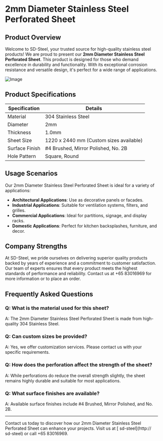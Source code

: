 # 2mm Diameter Stainless Steel Perforated Sheet

## Product Overview

Welcome to SD-Steel, your trusted source for high-quality stainless steel products! We are proud to present our **2mm Diameter Stainless Steel Perforated Sheet**. This product is designed for those who demand excellence in durability and functionality. With its exceptional corrosion resistance and versatile design, it's perfect for a wide range of applications.

![Image](https://github.com/user-attachments/assets/2567258e-e124-4816-932d-1809bd27ef0b)

## Product Specifications

| Specification | Details |
|---------------|---------|
| Material      | 304 Stainless Steel |
| Diameter      | 2mm     |
| Thickness     | 1.0mm   |
| Sheet Size    | 1220 x 2440 mm (Custom sizes available) |
| Surface Finish| #4 Brushed, Mirror Polished, No. 2B |
| Hole Pattern  | Square, Round |

## Usage Scenarios

Our 2mm Diameter Stainless Steel Perforated Sheet is ideal for a variety of applications:

- **Architectural Applications**: Use as decorative panels or facades.
- **Industrial Applications**: Suitable for ventilation systems, filters, and grilles.
- **Commercial Applications**: Ideal for partitions, signage, and display racks.
- **Domestic Applications**: Perfect for kitchen backsplashes, furniture, and decor.

## Company Strengths

At SD-Steel, we pride ourselves on delivering superior quality products backed by years of experience and a commitment to customer satisfaction. Our team of experts ensures that every product meets the highest standards of performance and reliability. Contact us at +65 83016969 for more information or to place an order.

## Frequently Asked Questions

### Q: What is the material used for this sheet?
A: The 2mm Diameter Stainless Steel Perforated Sheet is made from high-quality 304 Stainless Steel.

### Q: Can custom sizes be provided?
A: Yes, we offer customization services. Please contact us with your specific requirements.

### Q: How does the perforation affect the strength of the sheet?
A: While perforations do reduce the overall strength slightly, the sheet remains highly durable and suitable for most applications.

### Q: What surface finishes are available?
A: Available surface finishes include #4 Brushed, Mirror Polished, and No. 2B.

---

Contact us today to discover how our 2mm Diameter Stainless Steel Perforated Sheet can enhance your projects. Visit us at [ sd-steel](http:// sd-steel) or call +65 83016969.